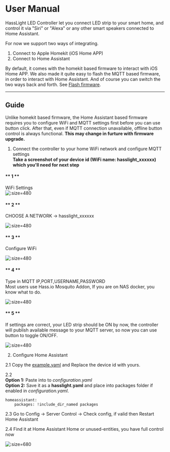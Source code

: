 # User Manual

HassLight LED Controller let you connect LED strip to your smart home, and control it via "Siri" or "Alexa" or any other smart speakers connected to Home Assistant. 

For now we support two ways of integrating. 
1. Connect to Apple Homekit (iOS Home APP)
2. Connect to Home Assistant 

By default, it comes with the homekit based firmware to interact with iOS Home APP.
We also made it quite easy to flash the MQTT based firmware, in order to interact with Home Assistant. And of course you can switch the two ways back and forth. See [Flash firmware](flash).

----

## Guide

  Unlike homekit based firmware, the Home Assistant based firmware requires you to configure WiFi and MQTT settings first before you can use button click. 
  After that, even if MQTT connection unavailable, offline button control is always functional.  **This may change in furture with firmware upgrade.**  

1. Connect the controller to your home WiFi network and configure MQTT settings  
  **Take a screenshot of your device id (WiFi name: hasslight_xxxxxx) which you'll need for next step**


<!-- tabs:start -->

#### ** 1 **

WiFi Settings  
![](./imgs/ha/config_ha_1.jpg ':size=480')

#### ** 2 **

CHOOSE A NETWORK -> hasslight_xxxxxx  

![](./imgs/ha/config_ha_2.jpg ':size=480')

#### ** 3 **

Configure WiFi  

![](./imgs/ha/config_ha_3.jpg ':size=480')

#### ** 4 **

Type in MQTT IP,PORT,USERNAME,PASSWORD  
Most users use Hass.io Mosquito Addon, If you are on NAS docker, you know what to do.  

![](./imgs/ha/config_ha_4.jpg ':size=480')

#### ** 5 **

If settings are correct, your LED strip should be ON by now, the controller will publish available message to your MQTT server, so now you can use button to toggle ON/OFF.  

![](./imgs/ha/config_ha_5.jpg ':size=480')

<!-- tabs:end -->


2. Configure Home Assistant  

  2.1 Copy the [example.yaml](./hass.md?id=home-assistant-example-configuration) and Replace the device id with yours.  

  2.2  
  **Option 1:** Paste into to *configuration.yaml*  
  **Option 2:** Save it as a **hasslight.yaml** and place into packages folder if enabled in *configuration.yaml*.

  ```
  homeassistant:    
      packages: !include_dir_named packages  
  ```

  2.3 Go to Config -> Server Control -> Check config, if valid then Restart Home Assistant

  2.4 Find it at Home Assistant Home or unused-entities, you have full control now

  ![](./imgs/ha/config_ha_6.jpg ':size=680')
  